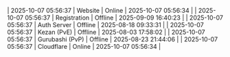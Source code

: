 | 2025-10-07 05:56:37 | Website | Online | 2025-10-07 05:56:34 |
| 2025-10-07 05:56:37 | Registration | Offline | 2025-09-09 16:40:23 |
| 2025-10-07 05:56:37 | Auth Server | Offline | 2025-08-18 09:33:31 |
| 2025-10-07 05:56:37 | Kezan (PvE) | Offline | 2025-08-03 17:58:02 |
| 2025-10-07 05:56:37 | Gurubashi (PvP) | Offline | 2025-08-23 21:44:06 |
| 2025-10-07 05:56:37 | Cloudflare | Online | 2025-10-07 05:56:34 |

